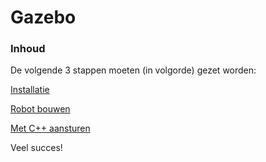 # Gazebo

### Inhoud[](toc-id)

De volgende 3 stappen moeten (in volgorde) gezet worden:

[Installatie](./1_Installing_gazebo.md)

[Robot bouwen](./2_Building_our_first_robot.md)

[Met C++ aansturen](./3_Connect_with_c.md)

Veel succes!
